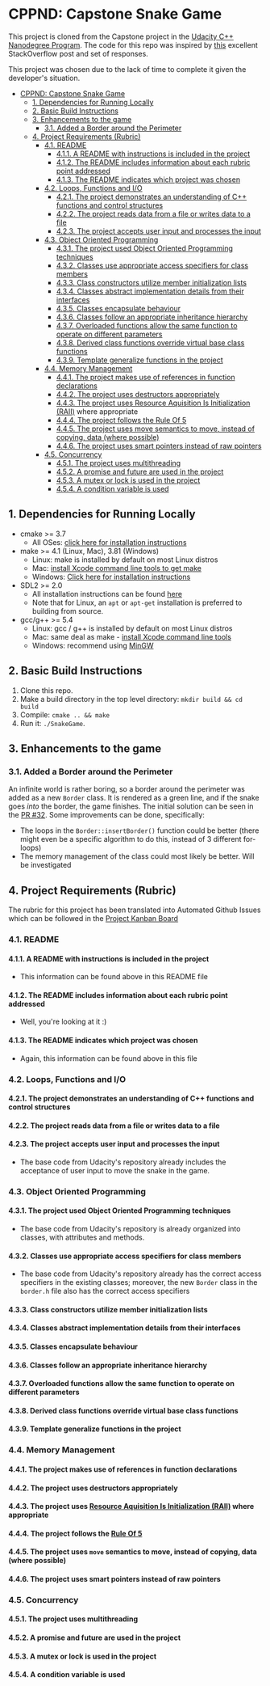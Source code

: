 # CPPND: Capstone Snake Game

This project is cloned from the Capstone project in the [Udacity C++ Nanodegree Program](https://www.udacity.com/course/c-plus-plus-nanodegree--nd213). The code for this repo was inspired by [this](https://codereview.stackexchange.com/questions/212296/snake-game-in-c-with-sdl) excellent StackOverflow post and set of responses.

This project was chosen due to the lack of time to complete it given the developer's situation.

   * [CPPND: Capstone Snake Game](#cppnd-capstone-snake-game)
      * [1. Dependencies for Running Locally](#1-dependencies-for-running-locally)
      * [2. Basic Build Instructions](#2-basic-build-instructions)
      * [3. Enhancements to the game](#3-enhancements-to-the-game)
         * [3.1. Added a Border around the Perimeter](#31-added-a-border-around-the-perimeter)
      * [4. Project Requirements (Rubric)](#4-project-requirements-rubric)
         * [4.1. README](#41-readme)
            * [4.1.1. A README with instructions is included in the project](#411-a-readme-with-instructions-is-included-in-the-project)
            * [4.1.2. The README includes information about each rubric point addressed](#412-the-readme-includes-information-about-each-rubric-point-addressed)
            * [4.1.3. The README indicates which project was chosen](#413-the-readme-indicates-which-project-was-chosen)
         * [4.2. Loops, Functions and I/O](#42-loops-functions-and-io)
            * [4.2.1. The project demonstrates an understanding of C++ functions and control structures](#421-the-project-demonstrates-an-understanding-of-c-functions-and-control-structures)
            * [4.2.2. The project reads data from a file or writes data to a file](#422-the-project-reads-data-from-a-file-or-writes-data-to-a-file)
            * [4.2.3. The project accepts user input and processes the input](#423-the-project-accepts-user-input-and-processes-the-input)
         * [4.3. Object Oriented Programming](#43-object-oriented-programming)
            * [4.3.1. The project used Object Oriented Programming techniques](#431-the-project-used-object-oriented-programming-techniques)
            * [4.3.2. Classes use appropriate access specifiers for class members](#432-classes-use-appropriate-access-specifiers-for-class-members)
            * [4.3.3. Class constructors utilize member initialization lists](#433-class-constructors-utilize-member-initialization-lists)
            * [4.3.4. Classes abstract implementation details from their interfaces](#434-classes-abstract-implementation-details-from-their-interfaces)
            * [4.3.5. Classes encapsulate behaviour](#435-classes-encapsulate-behaviour)
            * [4.3.6. Classes follow an appropriate inheritance hierarchy](#436-classes-follow-an-appropriate-inheritance-hierarchy)
            * [4.3.7. Overloaded functions allow the same function to operate on different parameters](#437-overloaded-functions-allow-the-same-function-to-operate-on-different-parameters)
            * [4.3.8. Derived class functions override virtual base class functions](#438-derived-class-functions-override-virtual-base-class-functions)
            * [4.3.9. Template generalize functions in the project](#439-template-generalize-functions-in-the-project)
         * [4.4. Memory Management](#44-memory-management)
            * [4.4.1. The project makes use of references in function declarations](#441-the-project-makes-use-of-references-in-function-declarations)
            * [4.4.2. The project uses destructors appropriately](#442-the-project-uses-destructors-appropriately)
            * [4.4.3. The project uses <a href="https://en.cppreference.com/w/cpp/language/raii" rel="nofollow">Resource Aquisition Is Initialization (RAII)</a> where appropriate](#443-the-project-uses-resource-aquisition-is-initialization-raii-where-appropriate)
            * [4.4.4. The project follows the <a href="https://en.cppreference.com/w/cpp/language/rule_of_three" rel="nofollow">Rule Of 5</a>](#444-the-project-follows-the-rule-of-5)
            * [4.4.5. The project uses move semantics to move, instead of copying, data (where possible)](#445-the-project-uses-move-semantics-to-move-instead-of-copying-data-where-possible)
            * [4.4.6. The project uses smart pointers instead of raw pointers](#446-the-project-uses-smart-pointers-instead-of-raw-pointers)
         * [4.5. Concurrency](#45-concurrency)
            * [4.5.1. The project uses multithreading](#451-the-project-uses-multithreading)
            * [4.5.2. A promise and future are used in the project](#452-a-promise-and-future-are-used-in-the-project)
            * [4.5.3. A mutex or lock is used in the project](#453-a-mutex-or-lock-is-used-in-the-project)
            * [4.5.4. A condition variable is used](#454-a-condition-variable-is-used)

## 1. Dependencies for Running Locally
* cmake >= 3.7
  * All OSes: [click here for installation instructions](https://cmake.org/install/)
* make >= 4.1 (Linux, Mac), 3.81 (Windows)
  * Linux: make is installed by default on most Linux distros
  * Mac: [install Xcode command line tools to get make](https://developer.apple.com/xcode/features/)
  * Windows: [Click here for installation instructions](http://gnuwin32.sourceforge.net/packages/make.htm)
* SDL2 >= 2.0
  * All installation instructions can be found [here](https://wiki.libsdl.org/Installation)
  * Note that for Linux, an `apt` or `apt-get` installation is preferred to building from source.
* gcc/g++ >= 5.4
  * Linux: gcc / g++ is installed by default on most Linux distros
  * Mac: same deal as make - [install Xcode command line tools](https://developer.apple.com/xcode/features/)
  * Windows: recommend using [MinGW](http://www.mingw.org/)

## 2. Basic Build Instructions

1. Clone this repo.
2. Make a build directory in the top level directory: `mkdir build && cd build`
3. Compile: `cmake .. && make`
4. Run it: `./SnakeGame`.

## 3. Enhancements to the game

### 3.1. Added a Border around the Perimeter

An infinite world is rather boring, so a border around the perimeter was added as a new `Border` class. It is rendered as a green line, and if the snake goes *into* the border, the game finishes. The initial solution can be seen in the [PR #32](https://github.com/DPontes/CppND-Capstone-Snake-Game/pull/32). Some improvements can be done, specifically:
  - The loops in the `Border::insertBorder()` function could be better (there might even be a specific algorithm to do this, instead of 3 different for-loops)
  - The memory management of the class could most likely be better. Will be investigated

## 4. Project Requirements (Rubric)

The rubric for this project has been translated into Automated Github Issues which can be followed in the [Project Kanban Board](https://github.com/DPontes/CppND-Capstone-Snake-Game/projects/1)

### 4.1. README

#### 4.1.1. A README with instructions is included in the project

  - This information can be found above in this README file

#### 4.1.2. The README includes information about each rubric point addressed

  - Well, you're looking at it :)

#### 4.1.3. The README indicates which project was chosen

  - Again, this information can be found above in this file

### 4.2. Loops, Functions and I/O

#### 4.2.1. The project demonstrates an understanding of C++ functions and control structures

#### 4.2.2. The project reads data from a file or writes data to a file

#### 4.2.3. The project accepts user input and processes the input

  - The base code from Udacity's repository already includes the acceptance of user input to move the snake in the game.

### 4.3. Object Oriented Programming

#### 4.3.1. The project used Object Oriented Programming techniques

  - The base code from Udacity's repository is already organized into classes, with attributes and methods.

#### 4.3.2. Classes use appropriate access specifiers for class members

  - The base code from Udacity's repository already has the correct access specifiers in the existing classes; moreover, the new `Border` class in the `border.h` file also has the correct access specifiers

#### 4.3.3. Class constructors utilize member initialization lists

#### 4.3.4. Classes abstract implementation details from their interfaces

#### 4.3.5. Classes encapsulate behaviour

#### 4.3.6. Classes follow an appropriate inheritance hierarchy

#### 4.3.7. Overloaded functions allow the same function to operate on different parameters

#### 4.3.8. Derived class functions override virtual base class functions

#### 4.3.9. Template generalize functions in the project

### 4.4. Memory Management

#### 4.4.1. The project makes use of references in function declarations

#### 4.4.2. The project uses destructors appropriately

#### 4.4.3. The project uses [Resource Aquisition Is Initialization (RAII)](https://en.cppreference.com/w/cpp/language/raii) where appropriate

#### 4.4.4. The project follows the [Rule Of 5](https://en.cppreference.com/w/cpp/language/rule_of_three)

#### 4.4.5. The project uses `move` semantics to move, instead of copying, data (where possible)

#### 4.4.6. The project uses smart pointers instead of raw pointers

### 4.5. Concurrency

#### 4.5.1. The project uses multithreading

#### 4.5.2. A promise and future are used in the project

#### 4.5.3. A mutex or lock is used in the project

#### 4.5.4. A condition variable is used
